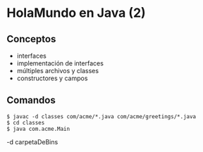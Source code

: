 # HolaMundo en Java (2)

## Conceptos

 - interfaces
 - implementación de interfaces
 - múltiples archivos y classes
 - constructores y campos

## Comandos

```
$ javac -d classes com/acme/*.java com/acme/greetings/*.java
$ cd classes
$ java com.acme.Main
```
-d carpetaDeBins